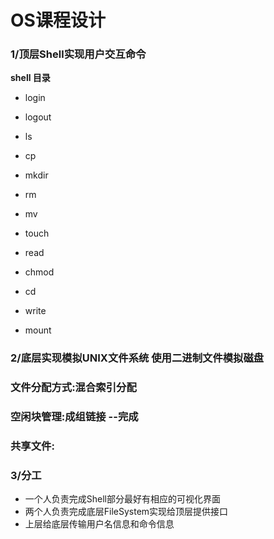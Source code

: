 # OS课程设计

### 1/顶层Shell实现用户交互命令

**shell 目录**

- login
- logout
- ls
- cp

- mkdir
- rm
- mv
- touch
- read
- chmod
- cd
- write
- mount

### 2/底层实现模拟UNIX文件系统   使用二进制文件模拟磁盘

### 文件分配方式:混合索引分配

### 空闲块管理:成组链接 --完成

### 共享文件:

### 3/分工

* 一个人负责完成Shell部分最好有相应的可视化界面
* 两个人负责完成底层FileSystem实现给顶层提供接口
* 上层给底层传输用户名信息和命令信息



